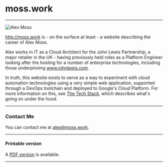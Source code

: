 # moss.work

----

![Alex Moss](/images/fb.jpg)

http://moss.work is - on the surface at least - a website describing the career
of Alex Moss.

Alex works in IT as a Cloud Architect for the John Lewis Partnership,
a major retailer in the UK - having previously held roles as a Platform
Engineer looking after the hosting for a number of enterprise technologies,
including those underpinning www.johnlewis.com.

In truth, this website exists to serve as a way to experiment with cloud
automation technologies using a very simple web application, supported through
a DevOps toolchain and deployed to Google's Cloud Platform. For more
information on this, see [The Tech Stack](TechStack.md), which describes what's
going on under the hood.

----

### Contact Me

You can contact me at [alex@moss.work](mailto:alex@moss.work).

----

#### Printable version

A [PDF version](moss.work.pdf) is available.

----
